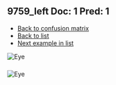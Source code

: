 ## 9759_left Doc: 1 Pred: 1
- [Back to confusion matrix](https://github.com/juliandewit/kaggle_retinopathy/blob/master/matrix.md)
- [Back to list](https://github.com/juliandewit/kaggle_retinopathy/blob/master/lists/11/list.md)
- [Next example in list](https://github.com/juliandewit/kaggle_retinopathy/blob/master/lists/11/97/978_left.md)

![Eye](https://retinopaty.blob.core.windows.net/size1024/9759_left_1.jpeg)

### 

![Eye]()
